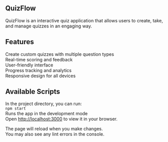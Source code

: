 ## QuizFlow
QuizFlow is an interactive quiz application that allows users to create, take, and manage quizzes in an engaging way.

## Features
Create custom quizzes with multiple question types
<br>
Real-time scoring and feedback
<br>
User-friendly interface
<br>
Progress tracking and analytics
<br>
Responsive design for all devices
<br>

## Available Scripts
In the project directory, you can run:
<br>
 `npm start`
<br>
Runs the app in the development mode
<br>
Open [http://localhost:3000](http://localhost:3000) to view it in your browser.

The page will reload when you make changes.\
You may also see any lint errors in the console.




